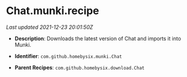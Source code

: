 # Chat.munki.recipe

_Last updated 2021-12-23 20:01:50Z_

- **Description**: Downloads the latest version of Chat and imports it into Munki.

- **Identifier**: `com.github.homebysix.munki.Chat`

- **Parent Recipes**: `com.github.homebysix.download.Chat`
